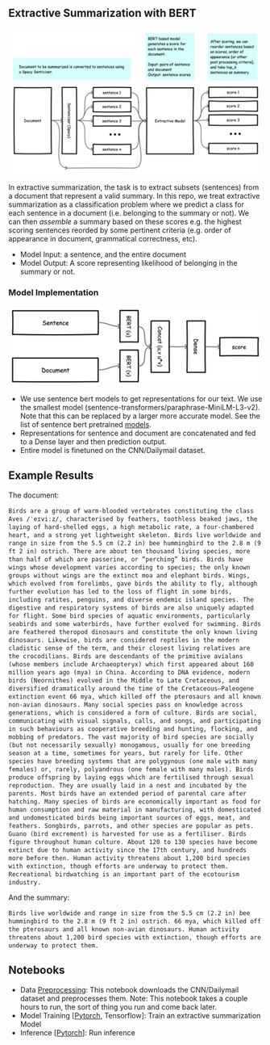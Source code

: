 ## Extractive Summarization with BERT 

![alt text](images/inference.png)

In extractive summarization, the task is to extract subsets (sentences) from a document that represent a valid summary. 
In this repo, we treat extractive summarization as a classification problem where we predict a class for each sentence in a document (i.e. belonging to the summary or not). We can then _assemble_ a summary based on these scores e.g. the highest scoring sentences reorded by some pertinent criteria (e.g. order of appearance in document, grammatical correctness, etc).

- Model Input: a sentence, and the entire document 
- Model Output: A score representing likelihood of belonging in the summary or not.   


### Model Implementation 

![alt text](images/extractivesummodel.png)

- We use sentence bert models to get representations for our text. We use the smallest model (sentence-transformers/paraphrase-MiniLM-L3-v2). 
Note that this can be replaced by a larger more accurate model. See the list of sentence bert pretrained [models](https://www.sbert.net/docs/pretrained_models.html#sentence-embedding-models).
- Representations for sentence and document are concatenated and fed to a Dense layer and then prediction output. 
- Entire model is finetuned on the CNN/Dailymail dataset. 

## Example Results

The document:

```
Birds are a group of warm-blooded vertebrates constituting the class Aves /ˈeɪviːz/, characterised by feathers, toothless beaked jaws, the laying of hard-shelled eggs, a high metabolic rate, a four-chambered heart, and a strong yet lightweight skeleton. Birds live worldwide and range in size from the 5.5 cm (2.2 in) bee hummingbird to the 2.8 m (9 ft 2 in) ostrich. There are about ten thousand living species, more than half of which are passerine, or “perching” birds. Birds have wings whose development varies according to species; the only known groups without wings are the extinct moa and elephant birds. Wings, which evolved from forelimbs, gave birds the ability to fly, although further evolution has led to the loss of flight in some birds, including ratites, penguins, and diverse endemic island species. The digestive and respiratory systems of birds are also uniquely adapted for flight. Some bird species of aquatic environments, particularly seabirds and some waterbirds, have further evolved for swimming. Birds are feathered theropod dinosaurs and constitute the only known living dinosaurs. Likewise, birds are considered reptiles in the modern cladistic sense of the term, and their closest living relatives are the crocodilians. Birds are descendants of the primitive avialans (whose members include Archaeopteryx) which first appeared about 160 million years ago (mya) in China. According to DNA evidence, modern birds (Neornithes) evolved in the Middle to Late Cretaceous, and diversified dramatically around the time of the Cretaceous–Paleogene extinction event 66 mya, which killed off the pterosaurs and all known non-avian dinosaurs. Many social species pass on knowledge across generations, which is considered a form of culture. Birds are social, communicating with visual signals, calls, and songs, and participating in such behaviours as cooperative breeding and hunting, flocking, and mobbing of predators. The vast majority of bird species are socially (but not necessarily sexually) monogamous, usually for one breeding season at a time, sometimes for years, but rarely for life. Other species have breeding systems that are polygynous (one male with many females) or, rarely, polyandrous (one female with many males). Birds produce offspring by laying eggs which are fertilised through sexual reproduction. They are usually laid in a nest and incubated by the parents. Most birds have an extended period of parental care after hatching. Many species of birds are economically important as food for human consumption and raw material in manufacturing, with domesticated and undomesticated birds being important sources of eggs, meat, and feathers. Songbirds, parrots, and other species are popular as pets. Guano (bird excrement) is harvested for use as a fertiliser. Birds figure throughout human culture. About 120 to 130 species have become extinct due to human activity since the 17th century, and hundreds more before then. Human activity threatens about 1,200 bird species with extinction, though efforts are underway to protect them. Recreational birdwatching is an important part of the ecotourism industry. 

```

And the summary:

```
Birds live worldwide and range in size from the 5.5 cm (2.2 in) bee hummingbird to the 2.8 m (9 ft 2 in) ostrich. 66 mya, which killed off the pterosaurs and all known non-avian dinosaurs. Human activity threatens about 1,200 bird species with extinction, though efforts are underway to protect them.

```

## Notebooks

- Data [Preprocessing](01_CNN_DailyMail_Preprocess.ipynb): This notebook downloads the CNN/Dailymail dataset and preprocesses them. Note: This notebook takes a couple hours to run, the sort of thing you run and come back later.
- Model Training [[Pytorch](02_SentenceBert_for_Extractive_Text_Summarization_Model_Pytorch.ipynb), Tensorflow]: Train an extractive summarization Model 
- Inference [[Pytorch](03_Extractive_Summarization_Inference.ipynb)]: Run inference 